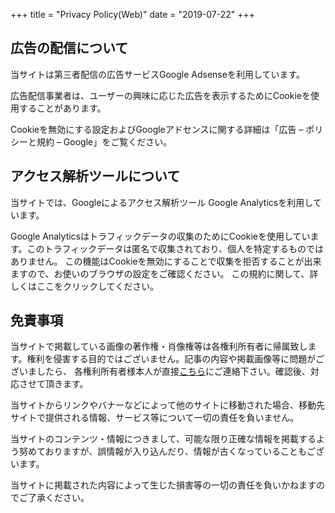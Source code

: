 +++
title = "Privacy Policy(Web)"
date = "2019-07-22"
+++

## 広告の配信について

当サイトは第三者配信の広告サービスGoogle Adsenseを利用しています。

広告配信事業者は、ユーザーの興味に応じた広告を表示するためにCookieを使用することがあります。

Cookieを無効にする設定およびGoogleアドセンスに関する詳細は「広告 – ポリシーと規約 – Google」をご覧ください。


## アクセス解析ツールについて

当サイトでは、Googleによるアクセス解析ツール Google Analyticsを利用しています。

Google Analyticsはトラフィックデータの収集のためにCookieを使用しています。このトラフィックデータは匿名で収集されており、個人を特定するものではありません。
この機能はCookieを無効にすることで収集を拒否することが出来ますので、お使いのブラウザの設定をご確認ください。
この規約に関して、詳しくはここをクリックしてください。



## 免責事項

当サイトで掲載している画像の著作権・肖像権等は各権利所有者に帰属致します。権利を侵害する目的ではございません。記事の内容や掲載画像等に問題がございましたら、
各権利所有者様本人が直接[こちら](https://twitter.com/Alt_Shift_N)にご連絡下さい。確認後、対応させて頂きます。

当サイトからリンクやバナーなどによって他のサイトに移動された場合、移動先サイトで提供される情報、サービス等について一切の責任を負いません。

当サイトのコンテンツ・情報につきまして、可能な限り正確な情報を掲載するよう努めておりますが、誤情報が入り込んだり、情報が古くなっていることもございます。

当サイトに掲載された内容によって生じた損害等の一切の責任を負いかねますのでご了承ください。